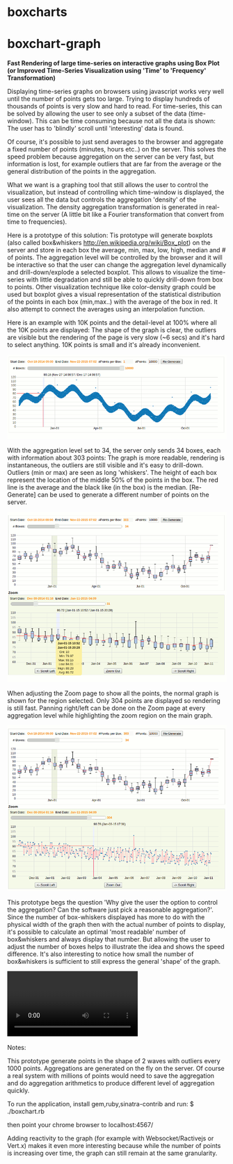 # boxcharts
boxchart-graph
==============

**Fast Rendering of large time-series on interactive graphs using Box Plot  (or Improved Time-Series Visualization using  'Time' to 'Frequency' Transformation)**

Displaying time-series graphs on browsers using javascript works very well until the number of points gets too large. Trying to display 
hundreds of thousands of points is very slow and hard to read. 
For time-series, this can be solved by allowing the user to see only a subset of the data (time-window). This
can be time consuming because not all the data is shown: The user has to 'blindly' scroll until 'interesting' data is found.

Of course, it's possible to just send averages to the browser and aggregate a fixed number of points (minutes, hours etc..) on the server.
This solves the speed problem because aggregation on the server can be very fast, but information is lost, 
for example outliers that are far from the average or the general distribution of the points in the aggregation.

What we want is a graphing tool that still allows the user to control the visualization, but instead of controlling which time-window is 
displayed, the user sees all the data but controls the aggregation 'density' of the visualization. The density aggregation transformation is 
generated in real-time on the server (A little bit like a Fourier transformation that convert from time to frequencies).

Here is a prototype of this solution:
Tis prototype will generate boxplots (also called box&whiskers http://en.wikipedia.org/wiki/Box_plot) on the server and store in 
each box the average, min, max, low, high, median and # of points. The aggregation level will be controlled by the browser
and it will be interactive so that the user can change the aggregation level dynamically and drill-down/explode a selected boxplot.
This allows to visualize the time-series with little degradation and still be able to quickly drill-down from box to points. Other visualization technique like color-density graph could be used but boxplot gives a visual representation of
the statistical distribution of the points in each box (min,max..) with the average of the box in red. It also attempt to
connect the averages using an interpolation function.


Here is an example with 10K points and the detail-level at 100% where all the 10K points are displayed: The shape
of the graph is clear, the outliers are visible but the rendering of the page is very slow (~6 secs) and it's hard to select anything. 10K points 
is small and it's already inconvenient.


![Alt text](images/snap1.gif "Show all the points")

With the aggregation level set to 34, the server only sends 34 boxes, each with information about 303 points: The graph is more readable,
rendering is instantaneous, the outliers are still visible and it's easy to drill-down. Outliers (min or max) are seen as long 'whiskers'. The height of each box represent the location of the middle 50% of the points in the box. The red line is the average and the black like (in the box) is the median.
[Re-Generate] can be used to generate a different number of points on the server.

![Alt text](images/snap2.gif "Show 34 Box&Whiskers")

When adjusting the Zoom page to show all the points, the normal graph is shown for the region selected. Only 304 points
are displayed so rendering is still fast. Panning right/left can be done on the Zoom page at every aggregation level
while highlighting the zoom region on the main graph.

![Alt text](images/snap3.gif "Drilldown")

This prototype begs the question 'Why give the user the option to control the aggregation? Can the software just pick a reasonable aggregation?'. Since the number of box-whiskers displayed has more to do with the physical width of the graph then with the actual number of points to display, it's possible to calculate an optimal 'most readable' number of box&whiskers and always display that number. 
But allowing the user to adjust the number of boxes helps to illustrate the idea and shows the speed difference. It's also interesting to notice how small the number of box&whiskers is sufficient to still express the general 'shape' of the graph. 

![Screen Capture of prototype usage (Select 'Raw' to run avi file)](images/o_whiskers3.avi "Animation")

Notes:

This prototype generate points in the shape of 2 waves with outliers every 1000 points.
Aggregations are generated on the fly on the server. Of course a real system with millions of points would need to save the aggregation and do aggregation arithmetics to produce different level of aggregation quickly.

To run the application, install gem,ruby,sinatra-contrib and run:
$ ./boxchart.rb

then point your chrome browser to localhost:4567/

Adding reactivity  to the graph (for example with Websocket/Ractivejs or Vert.x) makes it even more interesting
because while the number of points is increasing over time, the graph can still remain at the same granularity. 



